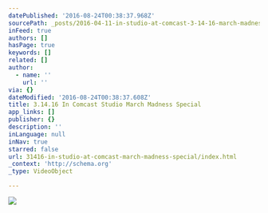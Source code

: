 ```yaml
---
datePublished: '2016-08-24T00:38:37.968Z'
sourcePath: _posts/2016-04-11-in-studio-at-comcast-3-14-16-march-madness-special.md
inFeed: true
authors: []
hasPage: true
keywords: []
related: []
author:
  - name: ''
    url: ''
via: {}
dateModified: '2016-08-24T00:38:37.608Z'
title: 3.14.16 In Comcast Studio March Madness Special
app_links: []
publisher: {}
description: ''
inLanguage: null
inNav: true
starred: false
url: 31416-in-studio-at-comcast-march-madness-special/index.html
_context: 'http://schema.org'
_type: VideoObject

---
```

![](https://the-grid-user-content.s3-us-west-2.amazonaws.com/cdec1a7d-3bdd-40f9-b1ff-b245ce593c19.jpg)